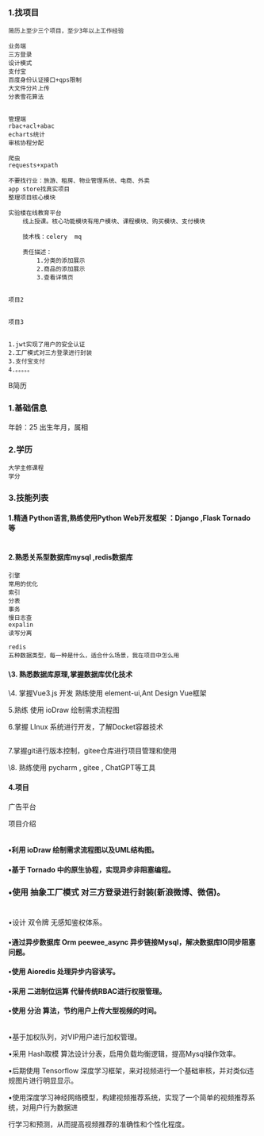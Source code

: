 ### 1.找项目

~~~
简历上至少三个项目，至少3年以上工作经验

业务端
三方登录
设计模式
支付宝
百度身份认证接口+qps限制
大文件分片上传
分表雪花算法


管理端
rbac+acl+abac
echarts统计
审核协程分配

爬虫
requests+xpath

不要找行业：旅游、租房、物业管理系统、电商、外卖
app store找真实项目
整理项目核心模块

实验楼在线教育平台
    线上授课。核心功能模块有用户模块、课程模块、购买模块、支付模块
   
    技术栈：celery  mq  
    
    责任描述：
        1.分类的添加展示
        2.商品的添加展示
        3.查看详情页
   

项目2


项目3


1.jwt实现了用户的安全认证
2.工厂模式对三方登录进行封装
3.支付宝支付
4.。。。。。
~~~

B简历

### 1.基础信息

年龄：25 出生年月，属相

### 2.学历

~~~
大学主修课程
学分
~~~

### 3.技能列表

#### 1.精通 Python语言,熟练使用Python Web开发框架 ：Django ,Flask Tornado 等 

~~~

~~~

#### 2.熟悉关系型数据库mysql ,redis数据库 

~~~
引擎
常用的优化
索引
分表
事务
慢日志查
expalin
读写分离

redis
五种数据类型，每一种是什么，适合什么场景，我在项目中怎么用

~~~



#### \3. 熟悉数据库原理,掌握数据库优化技术 

\4. 掌握Vue3.js 开发 熟练使用 element-ui,Ant Design Vue框架 

5.熟练 使用 ioDraw 绘制需求流程图 

6.掌握 LInux 系统进行开发，了解Docket容器技术 

~~~

~~~

7.掌握git进行版本控制，gitee仓库进行项目管理和使用 

\8. 熟练使用 pycharm , gitee , ChatGPT等工具 

#### 4.项目

广告平台  

项目介绍

~~~

~~~

#### •利⽤ ioDraw 绘制需求流程图以及UML结构图。 

#### •基于 Tornado 中的原⽣协程，实现异步⾮阻塞编程。 

### •使⽤ 抽象⼯⼚模式 对三⽅登录进⾏封装(新浪微博、微信)。

~~~

~~~



###  

•设计 双令牌 ⽆感知鉴权体系。 

#### •通过异步数据库 Orm peewee_async 异步链接Mysql，解决数据库IO同步阻塞问题。 



#### •使⽤ Aioredis 处理异步内容读写。 

#### •采⽤ ⼆进制位运算 代替传统RBAC进⾏权限管理。 

#### •使⽤ 分治 算法，节约⽤户上传⼤型视频的时间。

~~~

~~~



•基于加权队列，对VIP⽤户进⾏加权管理。 

•采⽤ Hash取模 算法设计分表，启⽤负载均衡逻辑，提⾼Mysql操作效率。 

•后期使⽤ Tensorflow 深度学习框架，来对视频进⾏⼀个基础审核，并对类似违规图⽚进⾏明显显⽰。 

•使⽤深度学习神经⽹络模型，构建视频推荐系统，实现了⼀个简单的视频推荐系统，对⽤户⾏为数据进 

⾏学习和预测，从⽽提⾼视频推荐的准确性和个性化程度。
